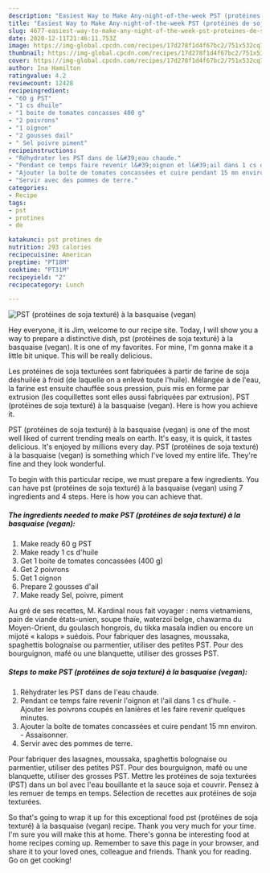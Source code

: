 ```yaml
---
description: "Easiest Way to Make Any-night-of-the-week PST (protéines de soja texturé) à la basquaise (vegan)"
title: "Easiest Way to Make Any-night-of-the-week PST (protéines de soja texturé) à la basquaise (vegan)"
slug: 4677-easiest-way-to-make-any-night-of-the-week-pst-proteines-de-soja-texture-a-la-basquaise-vegan
date: 2020-12-11T21:46:11.753Z
image: https://img-global.cpcdn.com/recipes/17d278f1d4f67bc2/751x532cq70/pst-proteines-de-soja-texture-a-la-basquaise-vegan-photo-principale-de-la-recette.jpg
thumbnail: https://img-global.cpcdn.com/recipes/17d278f1d4f67bc2/751x532cq70/pst-proteines-de-soja-texture-a-la-basquaise-vegan-photo-principale-de-la-recette.jpg
cover: https://img-global.cpcdn.com/recipes/17d278f1d4f67bc2/751x532cq70/pst-proteines-de-soja-texture-a-la-basquaise-vegan-photo-principale-de-la-recette.jpg
author: Ina Hamilton
ratingvalue: 4.2
reviewcount: 12428
recipeingredient:
- "60 g PST"
- "1 cs dhuile"
- "1 boite de tomates concasses 400 g"
- "2 poivrons"
- "1 oignon"
- "2 gousses dail"
- " Sel poivre piment"
recipeinstructions:
- "Réhydrater les PST dans de l&#39;eau chaude."
- "Pendant ce temps faire revenir l&#39;oignon et l&#39;ail dans 1 cs d&#39;huile. Ajouter les poivrons coupés en lanières et les faire revenir quelques minutes."
- "Ajouter la boîte de tomates concassées et cuire pendant 15 mn environ. Assaisonner."
- "Servir avec des pommes de terre."
categories:
- Recipe
tags:
- pst
- protines
- de

katakunci: pst protines de 
nutrition: 293 calories
recipecuisine: American
preptime: "PT18M"
cooktime: "PT31M"
recipeyield: "2"
recipecategory: Lunch

---
```



![PST (protéines de soja texturé) à la basquaise (vegan)](https://img-global.cpcdn.com/recipes/17d278f1d4f67bc2/751x532cq70/pst-proteines-de-soja-texture-a-la-basquaise-vegan-photo-principale-de-la-recette.jpg)

Hey everyone, it is Jim, welcome to our recipe site. Today, I will show you a way to prepare a distinctive dish, pst (protéines de soja texturé) à la basquaise (vegan). It is one of my favorites. For mine, I'm gonna make it a little bit unique. This will be really delicious.

Les protéines de soja texturées sont fabriquées à partir de farine de soja déshuilée à froid (de laquelle on a enlevé toute l&#39;huile). Mélangée à de l&#39;eau, la farine est ensuite chauffée sous pression, puis mis en forme par extrusion (les coquillettes sont elles aussi fabriquées par extrusion). PST (protéines de soja texturé) à la basquaise (vegan). Here is how you achieve it.

PST (protéines de soja texturé) à la basquaise (vegan) is one of the most well liked of current trending meals on earth. It's easy, it is quick, it tastes delicious. It's enjoyed by millions every day. PST (protéines de soja texturé) à la basquaise (vegan) is something which I've loved my entire life. They're fine and they look wonderful.


To begin with this particular recipe, we must prepare a few ingredients. You can have pst (protéines de soja texturé) à la basquaise (vegan) using 7 ingredients and 4 steps. Here is how you can achieve that.

<!--inarticleads1-->

##### The ingredients needed to make PST (protéines de soja texturé) à la basquaise (vegan):

1. Make ready 60 g PST
1. Make ready 1 cs d&#39;huile
1. Get 1 boite de tomates concassées (400 g)
1. Get 2 poivrons
1. Get 1 oignon
1. Prepare 2 gousses d&#39;ail
1. Make ready  Sel, poivre, piment


Au gré de ses recettes, M. Kardinal nous fait voyager : nems vietnamiens, pain de viande états-unien, soupe thaïe, waterzoï belge, chawarma du Moyen-Orient, du goulasch hongrois, du tikka masala indien ou encore un mijoté « kalops » suédois. Pour fabriquer des lasagnes, moussaka, spaghettis bolognaise ou parmentier, utiliser des petites PST. Pour des bourguignon, mafé ou une blanquette, utiliser des grosses PST. 

<!--inarticleads2-->

##### Steps to make PST (protéines de soja texturé) à la basquaise (vegan):

1. Réhydrater les PST dans de l&#39;eau chaude.
1. Pendant ce temps faire revenir l&#39;oignon et l&#39;ail dans 1 cs d&#39;huile. - Ajouter les poivrons coupés en lanières et les faire revenir quelques minutes.
1. Ajouter la boîte de tomates concassées et cuire pendant 15 mn environ. - Assaisonner.
1. Servir avec des pommes de terre.


Pour fabriquer des lasagnes, moussaka, spaghettis bolognaise ou parmentier, utiliser des petites PST. Pour des bourguignon, mafé ou une blanquette, utiliser des grosses PST. Mettre les protéines de soja texturées (PST) dans un bol avec l&#39;eau bouillante et la sauce soja et couvrir. Pensez à les remuer de temps en temps. Sélection de recettes aux protéines de soja texturées. 

So that's going to wrap it up for this exceptional food pst (protéines de soja texturé) à la basquaise (vegan) recipe. Thank you very much for your time. I'm sure you will make this at home. There's gonna be interesting food at home recipes coming up. Remember to save this page in your browser, and share it to your loved ones, colleague and friends. Thank you for reading. Go on get cooking!
